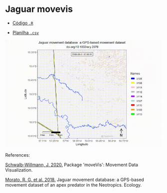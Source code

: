 # Jaguar movevis


- [Código `.R`](https://github.com/fblpalmeira/movevis/blob/main/jaguar_pantanal_saobento_114_113_2008.R)

- [Planilha `.csv`](https://github.com/fblpalmeira/movevis/blob/main/jaguar_pantanal_saobento_114_113_2008.txt)

<img src="jaguar_pantanal_saobento_114_113_2008.gif">

References: 

[Schwalb-Willmann, J. 2020.](https://cran.r-project.org/web/packages/moveVis/index.html) Package 'moveVis': Movement Data Visualization.

[Morato, R. G. et al. 2018.](http://doi.org/10.1002/ecy.2379) Jaguar movement database: a GPS-based movement dataset of an apex predator in the Neotropics. Ecology.
